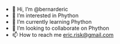 - 👋 Hi, I’m @bernarderic
- 👀 I’m interested in Phython
- 🌱 I’m currently learning Phython
- 💞️ I’m looking to collaborate on Phython
- 📫 How to reach me eric.risk@gmail.com

<!---
bernarderic/bernarderic is a ✨ special ✨ repository because its `README.md` (this file) appears on your GitHub profile.
You can click the Preview link to take a look at your changes.
--->
